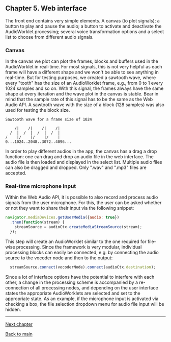 ## Chapter 5. Web interface
The front end contains very simple elements. A canvas (to plot signals); a button to play and pause the audio; a button to activate and deactivate the AudioWorklet processing; several voice transformation options and a select list to choose from different audio signals.

### Canvas
In the canvas we plot can plot the frames, blocks and buffers used in the AudioWorklet in real-time. For most signals, this is not very helpful as each frame will have a different shape and we won't be able to see anything in real-time. But for testing purposes, we created a sawtooth wave, where every "tooth" has the size of an AudioWorklet frame, e.g., from 0 to 1 every 1024 samples and so on. With this signal, the frames always have the same shape at every iteration and the wave plot in the canvas is stable. Bear in mind that the sample rate of this signal has to be the same as the Web Audio API. A sawtooth wave with the size of a block (128 samples) was also used for testing the block size.

```
Sawtooth wave for a frame size of 1024

    /|    /|    /|    /|
  /  |  /  |  /  |  /  |
/    |/    |/    |/    |
0...1024..2048..3072..4096...
```

In order to play different audios in the app, the canvas has a drag a drop function: one can drag and drop an audio file in the web interface. The audio file is then loaded and displayed in the select list. Multiple audio files can also be dragged and dropped. Only ".wav" and ".mp3" files are accepted.



### Real-time microphone input
Within the Web Audio API, it is possible to also record and process audio signals from the user microphone. For this, the user can be asked whether or not they want to share their input via the following snippet:
```javascript
navigator.mediaDevices.getUserMedia({audio: true})
  .then(function(stream) {
    streamSource = audioCtx.createMediaStreamSource(stream);
  });
```
This step will create an AudioWorklet similar to the one required for file-wise processing. Since the framework is very modular, individual processing blocks can easily be connected, e.g. by connecting the audio source to the vocoder node and then to the output: 
```javascript
  streamSource.connect(vocoderNode).connect(audioCtx.destination);
```
Since a lot of interface options have the potential to interfere with each other, a change in the processing scheme is accompanied by a re-connection of all processing nodes, and depending on the user interface states the appropriate AudioWorklets are selected and set to the appropriate state. As an example, if the microphone input is activated via checking a box, the file selection dropdown menu for audio file input will be hidden.

___

[Next chapter](Chapter%206.%20Voice%20map.md)

[Back to main](../README.md)
